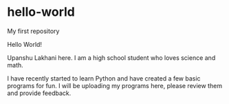 # hello-world
My first repository

Hello World! 

Upanshu Lakhani here. I am a high school student who loves science and math.

I have recently started to learn Python and have created a few basic programs for fun.
I will be uploading my programs here, please review them and provide feedback.
